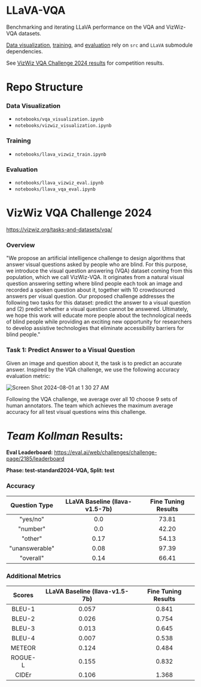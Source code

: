 # LLaVA-VQA
Benchmarking and iterating LLaVA performance on the VQA and VizWiz-VQA datasets.

[Data visualization](#data-visualization), [training](#training), and [evaluation](#evaluation) rely on ```src``` and ```LLaVA``` submodule dependencies.

See [VizWiz VQA Challenge 2024 results](#vizwiz-vqa-challenge-2024) for competition results.

# Repo Structure
### Data Visualization
- ```notebooks/vqa_visualization.ipynb```
- ```notebooks/vizwiz_visualization.ipynb```

### Training
- ```notebooks/llava_vizwiz_train.ipynb```

### Evaluation
- ```notebooks/llava_vizwiz_eval.ipynb```
- ```notebooks/llava_vqa_eval.ipynb```

# VizWiz VQA Challenge 2024
https://vizwiz.org/tasks-and-datasets/vqa/

### Overview
"We propose an artificial intelligence challenge to design algorithms that answer visual questions asked by people who are blind. For this purpose, we introduce the visual question answering (VQA) dataset coming from this population, which we call VizWiz-VQA.  It originates from a natural visual question answering setting where blind people each took an image and recorded a spoken question about it, together with 10 crowdsourced answers per visual question. Our proposed challenge addresses the following two tasks for this dataset: predict the answer to a visual question and (2) predict whether a visual question cannot be answered. Ultimately, we hope this work will educate more people about the technological needs of blind people while providing an exciting new opportunity for researchers to develop assistive technologies that eliminate accessibility barriers for blind people."

### Task 1: Predict Answer to a Visual Question
Given an image and question about it, the task is to predict an accurate answer. Inspired by the VQA challenge, we use the following accuracy evaluation metric:

![Screen Shot 2024-08-01 at 1 30 27 AM](https://github.com/user-attachments/assets/58908460-05b2-4a3a-a659-aae92cb37ee6)

Following the VQA challenge, we average over all 10 choose 9 sets of human annotators. The team which achieves the maximum average accuracy for all test visual questions wins this challenge.

### 

# _**Team Kollman**_ Results:
**Eval Leaderboard:** https://eval.ai/web/challenges/challenge-page/2185/leaderboard

**Phase: test-standard2024-VQA, Split: test**

### Accuracy 

| Question Type | LLaVA Baseline (llava-v1.5-7b) | Fine Tuning Results |
|:-------------:| :-----------------------------:|:------------------:|
| "yes/no" | 0.0   | 73.81 |
| "number" | 0.0   | 42.20 |
| "other" | 0.17 | 54.13 |
| "unanswerable" | 0.08 | 97.39 |
| "overall" | 0.14 | 66.41 |

### Additional Metrics
| Scores | LLaVA Baseline (llava-v1.5-7b) | Fine Tuning Results |
|:-------------:| :-----------------------------:|:------------------:|
| BLEU-1 | 0.057   | 0.841 |
| BLEU-2 | 0.026   | 0.754|
| BLEU-3 | 0.013 | 0.645|
| BLEU-4 | 0.007 | 0.538 |
| METEOR | 0.124 | 0.484 |
| ROGUE-L | 0.155 | 0.832 |
| CIDEr | 0.106 | 1.368 |


